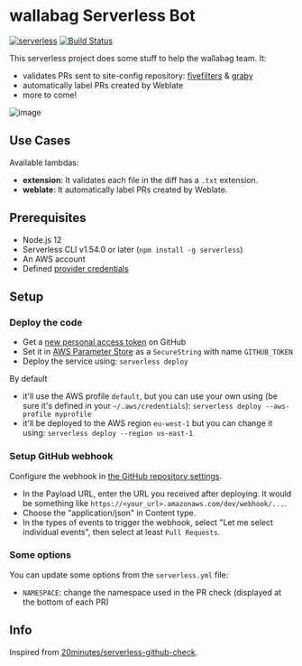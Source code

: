 # wallabag Serverless Bot

[![serverless](http://public.serverless.com/badges/v3.svg)](https://serverless.com/)
[![Build Status](https://travis-ci.org/wallabag/serverless-bot.svg?branch=master)](https://travis-ci.org/wallabag/serverless-bot)

This serverless project does some stuff to help the wallabag team. It:

- validates PRs sent to site-config repository: [fivefilters](https://github.com/fivefilters/ftr-site-config) & [graby](https://github.com/j0k3r/graby-site-config)
- automatically label PRs created by Weblate
- more to come!

![image](https://user-images.githubusercontent.com/62333/50344781-c0a13100-052c-11e9-9f6b-3a7cb4393262.png)

## Use Cases

Available lambdas:

- **extension**: It validates each file in the diff has a `.txt` extension.
- **weblate**: It automatically label PRs created by Weblate.

## Prerequisites

- Node.js 12
- Serverless CLI v1.54.0 or later (`npm install -g serverless`)
- An AWS account
- Defined [provider credentials](https://serverless.com/framework/docs/providers/aws/guide/credentials/)

## Setup

### Deploy the code

- Get a [new personal access token](https://github.com/settings/tokens/new) on GitHub
- Set it in [AWS Parameter Store](https://eu-west-1.console.aws.amazon.com/systems-manager/parameters/create?region=eu-west-1) as a `SecureString` with name `GITHUB_TOKEN`
- Deploy the service using: `serverless deploy`

By default

- it'll use the AWS profile `default`, but you can use your own using (be sure it's defined in your `~/.aws/credentials`): `serverless deploy --aws-profile myprofile`
- it'll be deployed to the AWS region `eu-west-1` but you can change it using: `serverless deploy --region us-east-1`

### Setup GitHub webhook

Configure the webhook in [the GitHub repository settings](https://developer.github.com/webhooks/creating/#setting-up-a-webhook).

- In the Payload URL, enter the URL you received after deploying. It would be something like `https://<your_url>.amazonaws.com/dev/webhook/...`.
- Choose the "application/json" in Content type.
- In the types of events to trigger the webhook, select "Let me select individual events", then select at least `Pull Requests`.

### Some options

You can update some options from the `serverless.yml` file:

- `NAMESPACE`: change the namespace used in the PR check (displayed at the bottom of each PR)

## Info

Inspired from [20minutes/serverless-github-check](https://github.com/20minutes/serverless-github-check).
